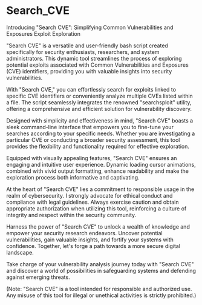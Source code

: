 # Search_CVE

Introducing "Search CVE": Simplifying Common Vulnerabilities and Exposures Exploit Exploration

"Search CVE" is a versatile and user-friendly bash script created specifically for security enthusiasts, researchers, and system administrators. This dynamic tool streamlines the process of exploring potential exploits associated with Common Vulnerabilities and Exposures (CVE) identifiers, providing you with valuable insights into security vulnerabilities.

With "Search CVE," you can effortlessly search for exploits linked to specific CVE identifiers or conveniently analyze multiple CVEs listed within a file. The script seamlessly integrates the renowned "searchsploit" utility, offering a comprehensive and efficient solution for vulnerability discovery.

Designed with simplicity and effectiveness in mind, "Search CVE" boasts a sleek command-line interface that empowers you to fine-tune your searches according to your specific needs. Whether you are investigating a particular CVE or conducting a broader security assessment, this tool provides the flexibility and functionality required for effective exploration.

Equipped with visually appealing features, "Search CVE" ensures an engaging and intuitive user experience. Dynamic loading cursor animations, combined with vivid output formatting, enhance readability and make the exploration process both informative and captivating.

At the heart of "Search CVE" lies a commitment to responsible usage in the realm of cybersecurity. I strongly advocate for ethical conduct and compliance with legal guidelines. Always exercise caution and obtain appropriate authorization when utilizing this tool, reinforcing a culture of integrity and respect within the security community.

Harness the power of "Search CVE" to unlock a wealth of knowledge and empower your security research endeavors. Uncover potential vulnerabilities, gain valuable insights, and fortify your systems with confidence. Together, let's forge a path towards a more secure digital landscape.

Take charge of your vulnerability analysis journey today with "Search CVE" and discover a world of possibilities in safeguarding systems and defending against emerging threats.

(Note: "Search CVE" is a tool intended for responsible and authorized use. Any misuse of this tool for illegal or unethical activities is strictly prohibited.)
